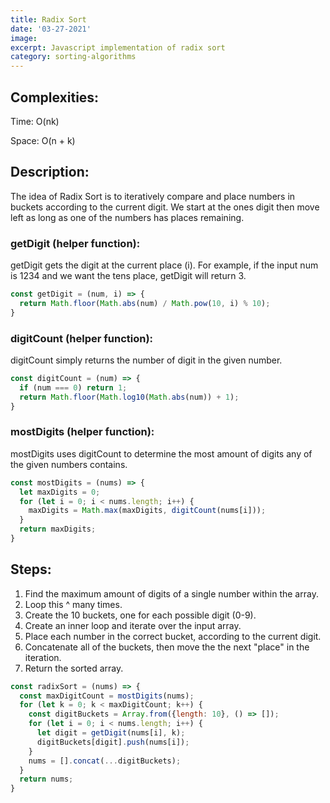 ```yaml
---
title: Radix Sort
date: '03-27-2021'
image:
excerpt: Javascript implementation of radix sort
category: sorting-algorithms
---
```


## Complexities:
Time: O(nk)

Space: O(n + k)

## Description:
The idea of Radix Sort is to iteratively compare and place numbers in buckets according to the current digit. We start
at the ones digit then move left as long as one of the numbers has places remaining.

### getDigit (helper function):
getDigit gets the digit at the current place (i). For example, if the input num is 1234 and we want the tens place,
getDigit will return 3.
```js
const getDigit = (num, i) => {
  return Math.floor(Math.abs(num) / Math.pow(10, i) % 10);
}
```
### digitCount (helper function):
digitCount simply returns the number of digit in the given number.
```js
const digitCount = (num) => {
  if (num === 0) return 1;
  return Math.floor(Math.log10(Math.abs(num)) + 1);
}
```
### mostDigits (helper function):
mostDigits uses digitCount to determine the most amount of digits any of the given numbers contains.
```js
const mostDigits = (nums) => {
  let maxDigits = 0;
  for (let i = 0; i < nums.length; i++) {
    maxDigits = Math.max(maxDigits, digitCount(nums[i]));
  }
  return maxDigits;
}
```
## Steps:
1. Find the maximum amount of digits of a single number within the array.
2. Loop this ^  many times.
3. Create the 10 buckets, one for each possible digit (0-9).
4. Create an inner loop and iterate over the input array.
5. Place each number in the correct bucket, according to the current digit.
6. Concatenate all of the buckets, then move the the next "place" in the iteration.
7. Return the sorted array.
```js
const radixSort = (nums) => {
  const maxDigitCount = mostDigits(nums);
  for (let k = 0; k < maxDigitCount; k++) {
    const digitBuckets = Array.from({length: 10}, () => []);
    for (let i = 0; i < nums.length; i++) {
      let digit = getDigit(nums[i], k);
      digitBuckets[digit].push(nums[i]);
    }
    nums = [].concat(...digitBuckets);
  }
  return nums;
}
```